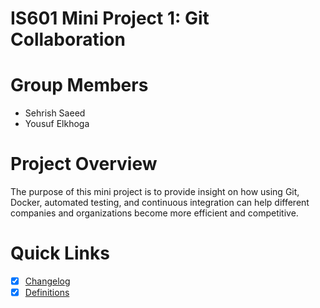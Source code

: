 # IS601 Mini Project 1: Git Collaboration
# Group Members
* Sehrish Saeed
* Yousuf Elkhoga
# Project Overview
The purpose of this mini project is to provide insight on how using Git, Docker, automated testing, and continuous integration can help different companies and organizations become more efficient and competitive. 

# Quick Links
- [x] [Changelog](https://github.com/sehrishsaeed/miniproject1-ss-ye/blob/main/Changelog.md)
- [x] [Definitions](https://github.com/sehrishsaeed/miniproject1-ss-ye/tree/main/Features)
